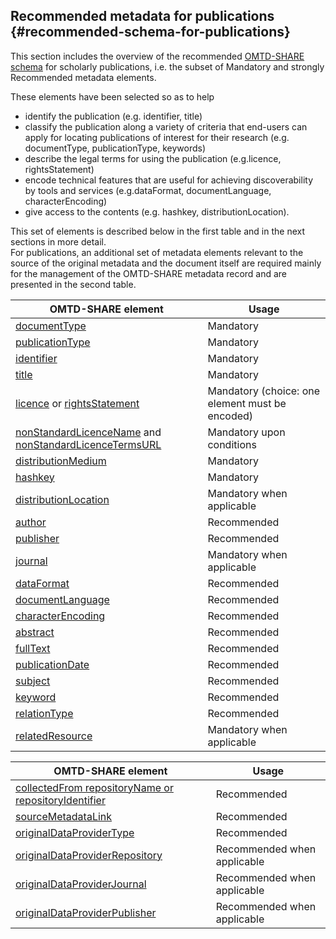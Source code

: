 ## ​Recommended metadata for publications {#recommended-schema-for-publications}

This section includes the overview of the recommended [OMTD-SHARE schema](/the_omtd-share_metadata_schema.md) for scholarly publications, i.e. the subset of Mandatory and strongly Recommended metadata elements.

These elements have been selected so as to help

* identify the publication \(e.g. identifier, title\)
* classify the publication along a variety of criteria that end-users can apply for locating publications of interest for their research \(e.g. documentType, publicationType, keywords\)
* describe the legal terms for using the publication \(e.g.licence, rightsStatement\)
* encode  technical features that are useful for achieving discoverability by tools and services \(e.g.dataFormat, documentLanguage, characterEncoding\)
* give access to the contents \(e.g. hashkey, distributionLocation\).

This set of elements is described below in the first table and in the next sections in more detail.  
For publications, an additional set of metadata elements relevant to the source of the original metadata and the document itself are required mainly for the management of the OMTD-SHARE metadata record and are presented in the second table.

| OMTD-SHARE element | Usage |
| --- | --- |
| [documentType](/publications_documentType.md) | Mandatory |
| [publicationType](/publications_publicationType.md) | Mandatory |
| [identifier](/publications_identifier.md) | Mandatory |
| [title](/publications_title.md) | Mandatory |
| [licence](/licence.md) or [rightsStatement](/rightsStatement.md) | Mandatory \(choice: one element must be encoded\) |
| [nonStandardLicenceName](/nonStandardLicenceName.md) and [nonStandardLicenceTermsURL](/nonStandardLicenceTermsURL.md) | Mandatory upon conditions |
| [distributionMedium](/publications_distributionMedium.md) | Mandatory |
| [hashkey](/publications_hashkey.md) | Mandatory |
| [distributionLocation](/distributionURL.md) | Μandatory when applicable |
| [author](/publications_author.md) | Recommended |
| [publisher](/publications_publisher.md) | Recommended |
| [journal](/publications_journal.md) | Mandatory when applicable |
| [dataFormat](/publications_dataFormat.md) | Recommended |
| [documentLanguage](/publications_documentLanguage.md) | Recommended |
| [characterEncoding](/publications_characterEncoding.md) | Recommended |
| [abstract](/publications_abstract.md) | Recommended |
| [fullText](/publications_fullText.md) | Recommended |
| [publicationDate](/publications_publicationDate.md) | Recommended |
| [subject ](/publications_subject.md) | Recommended |
| [keyword ](/publications_keyword.md) | Recommended |
| [relationType ](/publications_relationType.md) | Recommended |
| [relatedResource ](/publications_relatedResource.md) | Mandatory when applicable |

| OMTD-SHARE element | Usage |
| --- | --- |
| [collectedFrom repositoryName or repositoryIdentifier](/publications_collectedFrom.md) | Recommended |
| [sourceMetadataLink ](/publications_sourceMetadataLink.md) | Recommended |
| [originalDataProviderType ](/publications_originalDataProviderType.md) | Recommended |
| [originalDataProviderRepository ](/publications_originalDataProviderRepository.md) | Recommended when applicable |
| [originalDataProviderJournal ](/publications_originalDataProviderJournal.md) | Recommended when applicable |
| [originalDataProviderPublisher ](/publications_originalDataProviderPublisher.md) | Recommended when applicable |



